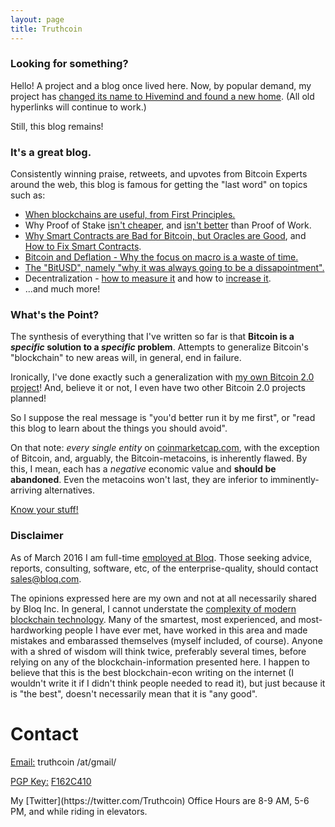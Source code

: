 ```yaml
---
layout: page
title: Truthcoin
---
```


### Looking for something?

Hello! A project and a blog once lived here. Now, by popular demand, my project has [changed its name to Hivemind and found a new home](http://bitcoinhivemind.com/). (All old hyperlinks will continue to work.)

Still, this blog remains!

### It's a great blog.

Consistently winning praise, retweets, and upvotes from Bitcoin Experts around the web, this blog is famous for getting the "last word" on topics such as:

* [When blockchains are useful, from First Principles.](http://www.truthcoin.info/blog/limits-of-blockchain/)
* Why Proof of Stake [isn't cheaper](http://www.truthcoin.info/blog/pow-cheapest), and [isn't better](http://www.truthcoin.info/blog/pow-and-mining) than Proof of Work.
* [Why Smart Contracts are Bad for Bitcoin, but Oracles are Good](http://www.truthcoin.info/blog/contracts-oracles-sidechains), and [How to Fix Smart Contracts](http://www.truthcoin.info/blog/wise-contracts/).
* [Bitcoin and Deflation - Why the focus on macro is a waste of time.](http://www.truthcoin.info/blog/deflation-the-last-word)
* [The "BitUSD", namely "why it was always going to be a dissapointment".](http://www.truthcoin.info/blog/bitusd)
* Decentralization - [how to measure it](http://www.truthcoin.info/blog/measuring-decentralization) and how to [increase it](http://www.truthcoin.info/blog/active-decentralization).
* ...and much more!

### What's the Point?

The synthesis of everything that I've written so far is that <b>Bitcoin is a *specific* solution to a *specific* problem</b>. Attempts to generalize Bitcoin's "blockchain" to new areas will, in general, end in failure.

Ironically, I've done exactly such a generalization with [my own Bitcoin 2.0 project](http://bitcoinhivemind.com/)! And, believe it or not, I even have two other Bitcoin 2.0 projects planned!

So I suppose the real message is "you'd better run it by me first", or "read this blog to learn about the things you should avoid".

On that note: *every single entity* on [coinmarketcap.com](http://coinmarketcap.com/assets/), with the exception of Bitcoin, and, arguably, the Bitcoin-metacoins, is inherently flawed. By this, I mean, each has a *negative* economic value and **should be abandoned**. Even the metacoins won't last, they are inferior to imminently-arriving alternatives.

[Know your stuff!](http://forum.truthcoin.info/index.php/topic,243.0.html)

### Disclaimer

As of March 2016 I am full-time [employed at Bloq](http://bloq.com/). Those seeking advice, reports, consulting, software, etc, of the enterprise-quality, should contact <a href="mailto:sales@bloq.com" target="_top">sales@bloq.com</a>.

The opinions expressed here are my own and not at all necessarily shared by Bloq Inc. In general, I cannot understate the [complexity of modern blockchain technology](https://download.wpsoftware.net/bitcoin/alts.pdf). Many of the smartest, most experienced, and most-hardworking people I have ever met, have worked in this area and made mistakes and embarassed themselves (myself included, of course). Anyone with a shred of wisdom will think twice, preferably several times, before relying on any of the blockchain-information presented here. I happen to believe that this is the best blockchain-econ writing on the internet (I wouldn't write it if I didn't think people needed to read it), but just because it is "the best", doesn't necessarily mean that it is "any good". 



# Contact

<p><u>Email:</u> truthcoin /at/gmail/</p>
<p><u>PGP Key:</u> <a href="https://pgp.mit.edu/pks/lookup?op=get&search=0xAA4B3330F162C410">F162C410</a></p>
<p>My [Twitter](https://twitter.com/Truthcoin) Office Hours are 8-9 AM, 5-6 PM, and while riding in elevators.</p>

